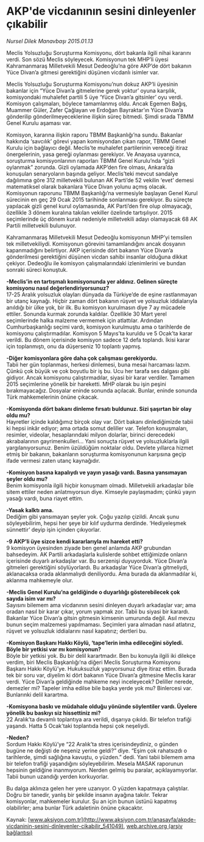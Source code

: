 # AKP'de vicdanının sesini dinleyenler çıkabilir

*Nursel Dilek Manavbaşı 2015.01.13*

<div class="pNewsDetailMainContent" itemprop="articleBody">
 <p>
  Meclis Yolsuzluğu Soruşturma Komisyonu, dört bakanla ilgili nihai kararını verdi. Son sözü Meclis söyleyecek. Komisyonun tek MHP’li üyesi Kahramanmaraş Milletvekili Mesut Dedeoğlu’na göre AKP’de dört bakanın Yüce Divan’a gitmesi gerektiğini düşünen vicdanlı isimler var.
 </p>
 <p>
  Meclis Yolsuzluğu Soruşturma Komisyonu’nun dokuz AKP’li üyesinin bakanlar için “Yüce Divan’a gitmelerine gerek yoktur’ oyuna karşılık, komisyondaki muhalefet partili 5 üye ‘Yüce Divan’a gitsinler’ oyu verdi. Komisyon çalışmaları, böylece tamamlanmış oldu. Ancak Egemen Bağış, Muammer Güler, Zafer Çağlayan ve Erdoğan Bayraktar’ın Yüce Divan’a gönderilip gönderilmeyeceklerine ilişkin süreç bitmedi. Şimdi sırada TBMM Genel Kurulu aşaması var.
 </p>
 <p>
  Komisyon, kararına ilişkin raporu TBMM Başkanlığı’na sundu. Bakanlar hakkında ‘savcılık’ görevi yapan komisyondan çıkan rapor, TBMM Genel Kurulu için bağlayıcı değil. Meclis’te muhalefet partilerinin vereceği itiraz önergelerinin, yasa gereği oylanması gerekiyor. Ve Anayasa uyarınca, soruşturma komisyonlarının raporları TBMM Genel Kurulu’nda “gizli oylanmak” zorunda. Gizli oylamada AKP’den fire olması, Ankara’da konuşulan senaryoların başında geliyor. Meclis’teki mevcut sandalye dağılımına göre 312 milletvekili bulunan AK Parti’de 52 vekilin ‘evet’ demesi matematiksel olarak bakanlara Yüce Divan yolunu açmış olacak. Komisyonun raporunu TBMM Başkanlığı’na vermesiyle başlayan Genel Kurul sürecinin en geç 29 Ocak 2015 tarihinde sonlanması gerekiyor. Bu süreçte yapılacak gizli genel kurul oylamasında, AK Parti’den fire olup olmayacağı, özellikle 3 dönem kuralına takılan vekiller özelinde tartışılıyor. 2015 seçimlerinde üç dönem kuralı nedeniyle milletvekili adayı olamayacak 68 AK Partili milletvekili bulunuyor.
 </p>
 <p>
  Kahramanmaraş Milletvekili Mesut Dedeoğlu komisyonun MHP’yi temsilen tek milletvekiliydi. Komisyonun görevini tamamlandığını ancak dosyanın kapanmadığını belirtiyor. AKP içerisinde dört bakanın Yüce Divan’a gönderilmesi gerektiğini düşünen vicdan sahibi insanlar olduğuna dikkat çekiyor. Dedeoğlu ile komisyon çalışmalarındaki izlenimlerini ve bundan sonraki süreci konuştuk.
 </p>
 <p>
  <strong>
   -Meclis’in en tartışmalı komisyonunda yer aldınız. Gelinen süreçte komisyonu nasıl değerlendiriyorsunuz?
  </strong>
  <br>
   17-25 Aralık yolsuzluk olayları dünyada da Türkiye’de de eşine rastlanmayan bir utanç kaynağı. Hiçbir zaman dört bakanın rüşvet ve yolsuzluk iddialarıyla anıldığı bir ülke yok, bir ilk. Bu komisyon kurulmasın diye 7 ay mücadele ettiler. Sonunda kurmak zorunda kaldılar. Özellikle 30 Mart yerel seçimlerinde halka malzeme vermemek için atlattılar. Ardından Cumhurbaşkanlığı seçimi vardı, komisyon kurulmuştu ama o tarihlerde de komisyonu çalıştırmadılar. Komisyon 5 Mayıs’ta kuruldu ve 5 Ocak’ta karar verildi. Bu dönem içerisinde komisyon sadece 12 defa toplandı. İkisi karar için toplanmıştı, onu da düşerseniz 10 toplantı yapmış.
  </br>
 </p>
 <p>
  <strong>
   -Diğer komisyonlara göre daha çok çalışması gerekiyordu.
  </strong>
  <br>
   Tabii her gün toplanması, herkesi dinlemesi, buna mesai harcaması lazım. Çünkü çok büyük ve çok boyutlu bir iş bu. Ucu her tarafa ses dalgası gibi gidiyor. Ancak komisyonu çalıştırmadılar, siyasi bir karar verdiler. Tamamen 2015 seçimlerine yönelik bir hareketti. MHP olarak bu işin peşini bırakmayacağız. Dosyalar eninde sonunda açılacak. Bunlar, eninde sonunda Türk mahkemelerinin önüne çıkacak.
  </br>
 </p>
 <p>
  <strong>
   -Komisyonda dört bakanı dinleme fırsatı buldunuz. Sizi şaşırtan bir olay oldu mu?
  </strong>
  <br>
   Hayretler içinde kaldığımız birçok olay var. Dört bakanı dinlediğimizde tabii ki hepsi inkâr ediyor; ama ortada somut deliller var. Telefon konuşmaları, resimler, videolar, hesaplarındaki milyon dolarlar, birinci derecedeki akrabalarının gayrimenkulleri… Yani sonuçta rüşvet ve yolsuzluklarla ilgili yargılanıyorsunuz. Benim üzüldüğüm noktalar oldu. Devlete yıllarca hizmet etmiş bir bakanın, bakanların soruşturma komisyonunun karşısına geçip ifade vermesi zaten utanç kaynağıdır.
  </br>
 </p>
 <p>
  <strong>
   -Komisyon basına kapalıydı ve yayın yasağı vardı. Basına yansımayan şeyler oldu mu?
  </strong>
  <br>
   Benim komisyonla ilgili hiçbir konuşmam olmadı. Milletvekili arkadaşlar bile sitem ettiler neden anlatmıyorsun diye. Kimseyle paylaşmadım; çünkü yayın yasağı vardı, buna riayet ettim.
  </br>
 </p>
 <p>
  <strong>
   -Yasak kalktı ama.
  </strong>
  <br/>
  Dediğim gibi yansımayan şeyler yok. Çoğu yazılıp çizildi. Ancak şunu söyleyebilirim, hepsi her şeye bir kılıf uydurma derdinde. ‘Hediyeleşmek sünnettir’ deyip işin içinden çıkıyorlar.
 </p>
 <p>
  <strong>
   -9 AKP’li üye sizce kendi kararlarıyla mı hareket etti?
  </strong>
  <br/>
  9 komisyon üyesinden ziyade ben genel anlamda AKP grubundan bahsedeyim. AK Partili arkadaşlarla kulislerde sohbet ettiğimizde onların içerisinde duyarlı arkadaşlar var. Bu serzenişi duyuyorduk. Yüce Divan’a gitmeleri gerektiğini söylüyorlardı. Bu arkadaşlar Yüce Divan’a gitmeliydi, aklanacaksa orada aklanmalıydı deniliyordu. Ama burada da aklanmadılar ki, aklanma mahkemeyle olur.
 </p>
 <p>
  <strong>
   -Meclis Genel Kurulu’na geldiğinde o duyarlılığı gösterebilecek çok sayıda isim var mı?
  </strong>
  <br/>
  Sayısını bilemem ama vicdanının sesini dinleyen duyarlı arkadaşlar var; ama oradan nasıl bir karar çıkar, yorum yapmak zor. Tabii bu siyasi bir karardı. Bakanlar Yüce Divan’a gitsin gitmesin kimsenin umurunda değil. Asıl mevzu bunun seçim malzemesi yapılmaması. Seçimleri yara almadan nasıl atlatırız, rüşvet ve yolsuzluk iddialarını nasıl kapatırız; dertleri bu.
 </p>
 <p>
  <strong>
   -Komisyon Başkanı Hakkı Köylü, ‘tape’lerin imha edileceğini söyledi. Böyle bir yetkisi var mı komisyonun?
  </strong>
  <br/>
  Böyle bir yetkisi yok. Bu bir delil karartmadır. Ben bu konuyla ilgili iki dilekçe verdim, biri Meclis Başkanlığı’na diğeri Meclis Soruşturma Komisyonu Başkanı Hakkı Köylü’ye. Hukuksuzluk yapıyorsunuz diye itiraz ettim. Burada tek bir soru var, diyelim ki dört bakanın Yüce Divan’a gitmesine Meclis karar verdi. Yüce Divan’a geldiğinde mahkeme neyi inceleyecek? Deliller nerede, demezler mi? Tapeler imha edilse bile başka yerde yok mu? Binlercesi var. Bunlarınki delil karartma.
 </p>
 <p>
  <strong>
   -Komisyona baskı ve müdahale olduğu yönünde söylentiler vardı. Üyelere yönelik bu baskıyı siz hissettiniz mi?
  </strong>
  <br/>
  22 Aralık’ta devamlı toplantıya ara verildi, dışarıya çıkıldı. Bir telefon trafiği yaşandı. Hatta 5 Ocak’taki toplantıda hepsi çok neşeliydi.
 </p>
 <p>
  <strong>
   -Neden?
  </strong>
  <br/>
  Sordum Hakkı Köylü’ye “22 Aralık’ta stres içerisindeydiniz, o günden bugüne ne değişti de neşeniz yerine geldi?” diye. “Eşim çok rahatsızdı o tarihlerde, şimdi sağlığına kavuştu, o yüzden.” dedi. Yani tabii bilemem ama bir telefon trafiği yaşandığını söyleyebilirim. Mesela MASAK raporunun hepsinin geldiğine inanmıyorum. Nerden gelmiş bu paralar, açıklayamıyorlar. Tabii bunun uzandığı yerden korkuyorlar.
 </p>
 <p>
  Bu dalga aklınıza gelen her yere uzanıyor. O yüzden kapatmaya çalıştılar. Doğru bir tanedir, yanlış bir şekilde insanın ayağına takılır. Tekrar komisyonlar, mahkemeler kurulur. Şu an için bunun üstünü kapatmış olabilirler; ama bunlar Türk adaletinin önüne çıkacaktır.
 </p>
</div>


Kaynak: [www.aksiyon.com.tr](http://www.aksiyon.com.tr/anasayfa/akpde-vicdaninin-sesini-dinleyenler-cikabilir_541049), [web.archive.org (arşiv bağlantısı)](http://web.archive.org/web/20150625215309/http://www.aksiyon.com.tr/anasayfa/akpde-vicdaninin-sesini-dinleyenler-cikabilir_541049)
